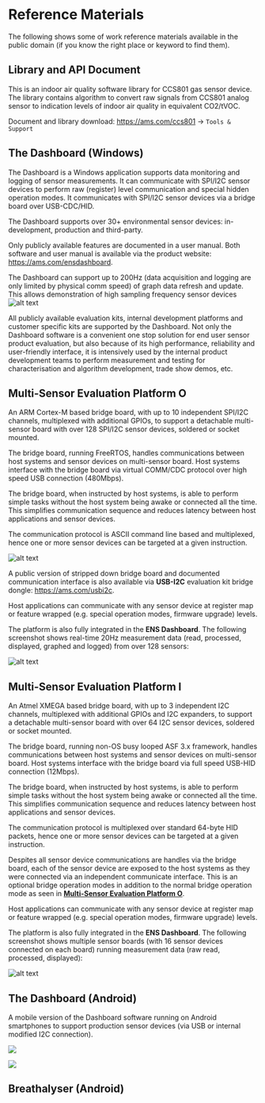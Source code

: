# Reference Materials
The following shows some of work reference materials available in the public domain (if you know the right place or keyword to find them).

## Library and API Document

This is an indoor air quality software library for CCS801 gas sensor device. The library contains algorithm to convert raw signals from CCS801 analog sensor to indication levels of indoor air quality in equivalent CO2/tVOC. 

Document and library download: https://ams.com/ccs801 -> `Tools & Support`

## The Dashboard (Windows)

The Dashboard is a Windows application supports data monitoring and logging of sensor measurements. It can communicate with SPI/I2C sensor devices to perform raw (register) level communication and special hidden operation modes. It communicates with SPI/I2C sensor devices via a bridge board over USB-CDC/HID.

The Dashboard supports over 30+ environmental sensor devices: in-development, production and third-party.

Only publicly available features are documented in a user manual. Both software and user manual is available via the product website: https://ams.com/ensdashboard.

The Dashboard can support up to 200Hz (data acquisition and logging are only limited by physical comm speed) of graph data refresh and update. This allows demonstration of high sampling frequency sensor devices
![alt text](raw/device-2017-08-30-16.07.53.png "Dashboard - Sensor Array")

All publicly available evaluation kits, internal development platforms and customer specific kits are supported by the Dashboard. Not only the Dashboard software is a convenient one stop solution for end user sensor product evaluation, but also because of its high performance, reliability and user-friendly interface, it is intensively used by the internal product development teams to perform measurement and testing for characterisation and algorithm development, trade show demos, etc.

## Multi-Sensor Evaluation Platform O

An ARM Cortex-M based bridge board, with up to 10 independent SPI/I2C channels, multiplexed with additional GPIOs, to support a detachable multi-sensor board with over 128 SPI/I2C sensor devices, soldered or socket mounted.

The bridge board, running FreeRTOS, handles communications between host systems and sensor devices on multi-sensor board. Host systems interface with the bridge board via virtual COMM/CDC protocol over high speed USB connection (480Mbps).

The bridge board, when instructed by host systems, is able to perform simple tasks without the host system being awake or connected all the time. This simplifies communication sequence and reduces latency between host applications and sensor devices.

The communication protocol is ASCII command line based and multiplexed, hence one or more sensor devices can be targeted at a given instruction.

![alt text](raw/device-2017-08-07-19.03.36.png "Dashboard - Sensor Array")

A public version of stripped down bridge board and documented communication interface is also available via **USB-I2C** evaluation kit bridge dongle: https://ams.com/usbi2c.

Host applications can communicate with any sensor device at register map or feature wrapped (e.g. special operation modes, firmware upgrade) levels.

The platform is also fully integrated in the **ENS Dashboard**. The following screenshot shows real-time 20Hz measurement data (read, processed, displayed, graphed and logged) from over 128 sensors:  

![alt text](raw/device-2017-10-29-16.40.30.png "Dashboard - Sensor Array")

## Multi-Sensor Evaluation Platform I

An Atmel XMEGA based bridge board, with up to 3 independent I2C channels, multiplexed with additional GPIOs and I2C expanders, to support a detachable multi-sensor board with over 64 I2C sensor devices, soldered or socket mounted.

The bridge board, running non-OS busy looped ASF 3.x framework, handles communications between host systems and sensor devices on multi-sensor board. Host systems interface with the bridge board via full speed USB-HID connection (12Mbps).

The bridge board, when instructed by host systems, is able to perform simple tasks without the host system being awake or connected all the time. This simplifies communication sequence and reduces latency between host applications and sensor devices.

The communication protocol is multiplexed over standard 64-byte HID packets, hence one or more sensor devices can be targeted at a given instruction.

Despites all sensor device communications are handles via the bridge board, each of the sensor device are exposed to the host systems as they were connected via an independent communicate interface. This is an optional bridge operation modes in addition to the normal bridge operation mode as seen in [**Multi-Sensor Evaluation Platform O**](#multi-sensor-evaluation-platform-o).

Host applications can communicate with any sensor device at register map or feature wrapped (e.g. special operation modes, firmware upgrade) levels.

The platform is also fully integrated in the **ENS Dashboard**. The following screenshot shows multiple sensor boards (with 16 sensor devices connected on each board) running measurement data (raw read, processed, displayed):

![alt text](raw/device-2017-12-08-14.26.54.png "Dashboard - Multi-Sensor Boards")

## The Dashboard (Android)

A mobile version of the Dashboard software running on Android smartphones to support production sensor devices (via USB or internal modified I2C connection).

![](raw/device-2016-02-08-170555.png)

![](raw/device-2016-02-08-171640.png)

## Breathalyser (Android)
